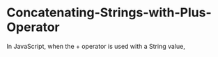 # Concatenating-Strings-with-Plus-Operator
In JavaScript, when the + operator is used with a String value, 
